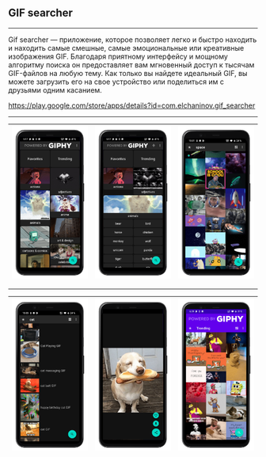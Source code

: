 ## GIF searcher
------------
Gif searcher — приложение, которое позволяет легко и быстро находить и находить самые смешные, самые эмоциональные или креативные изображения GIF. Благодаря приятному интерфейсу и мощному алгоритму поиска он предоставляет вам мгновенный доступ к тысячам GIF-файлов на любую тему. Как только вы найдете идеальный GIF, вы можете загрузить его на свое устройство или поделиться им с друзьями одним касанием.

https://play.google.com/store/apps/details?id=com.elchaninov.gif_searcher

------------

| ![Скриншот1](screnshoots/1.png) | ![Скриншот2](screnshoots/2.png) | ![Скриншот3](screnshoots/3.png) |
|---|---|---|

------------

| ![Скриншот4](screnshoots/4.png) | ![Скриншот5](screnshoots/5.png) | ![Скриншот6](screnshoots/6.png) |
|---|---|---|


